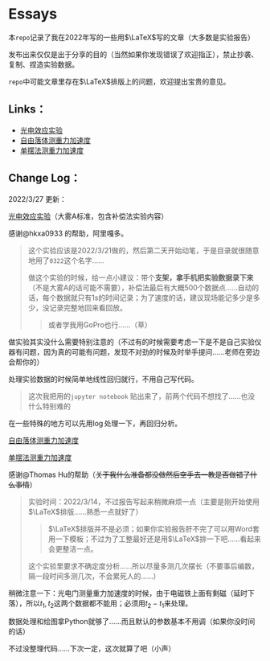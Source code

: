 # Essays

本`repo`记录了我在2022年写的一些用$\LaTeX$写的文章（大多数是实验报告）

发布出来仅仅是出于分享的目的（当然如果你发现错误了欢迎指正），禁止抄袭、复制、捏造实验数据。

`repo`中可能文章里存在$\LaTeX$排版上的问题，欢迎提出宝贵的意见。

## Links：

* [光电效应实验](./0322/)
* [自由落体测重力加速度](./0318)
* [单摆法测重力加速度](./0315)



## Change Log：

 2022/3/27 更新：

 [光电效应实验](./0322/)（大雾A标准，包含补偿法实验内容）

 感谢@hkxa0933 的帮助，阿里嘎多。

 > 这个实验应该是2022/3/21做的，然后第二天开始动笔，于是目录就很随意地用了`0322`这个名字……
 >
 > 做这个实验的时候，给一点小建议：带个**支架，拿手机把实验数据录下来**（不是大雾A的话可能不需要），补偿法最后有大概500个数据点……自动的话，每个数据就只有1s的时间记录；为了速度的话，建议现场能记多少是多少，没记录完整地回来看回放。
 >
 > > 或者学我用GoPro也行……（草）

做实验其实没什么需要特别注意的（不过有的时候需要考虑一下是不是自己实验仪器有问题，因为真的可能有问题，发现不对劲的时候及时举手提问……老师在旁边会帮你的）

处理实验数据的时候简单地线性回归就行，不用自己写代码。

> 这次我把用的`jupyter notebook` 贴出来了，前两个代码不想找了……也没什么特别难的

在一些特殊的地方可以先用$\log$处理一下，再回归分析。



[自由落体测重力加速度](./0318)

[单摆法测重力加速度](./0315)

感谢@Thomas Hu的帮助（~~关于我什么准备都没做然后空手去一教是否做错了什么事情~~）

> 实验时间：2022/3/14，不过报告写起来稍微麻烦一点（主要是刚开始使用$\LaTeX$排版……熟悉一点就好了）
>
> > $\LaTeX$排版并不是必须；如果你实验报告肝不完了可以用Word套用一下模板；不过为了工整最好还是用$\LaTeX$排一下吧……看起来会更整洁一点。
>
> 这个实验里要求不确定度分析……所以尽量多测几次摆长（不要事后编数，隔一段时间多测几次，不会累死人的……）

稍微注意一下：光电门测量重力加速度的时候，由于电磁铁上面有剩磁（延时下落），所以$t_1,t_2$这两个数据都不能用；必须用$t_2-t_1$来处理。

数据处理和绘图拿Python就够了……而且默认的参数基本不用调（如果你没时间的话）

不过没整理代码……下次一定，这次就算了吧（小声）
